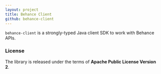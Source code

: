```yaml
---
layout: project
title: Behance Client
github: behance-client
---
```


`behance-client` is a strongly-typed Java client SDK to work with Behance APIs.

### License

The library is released under the terms of **Apache Public License Version 2**.
